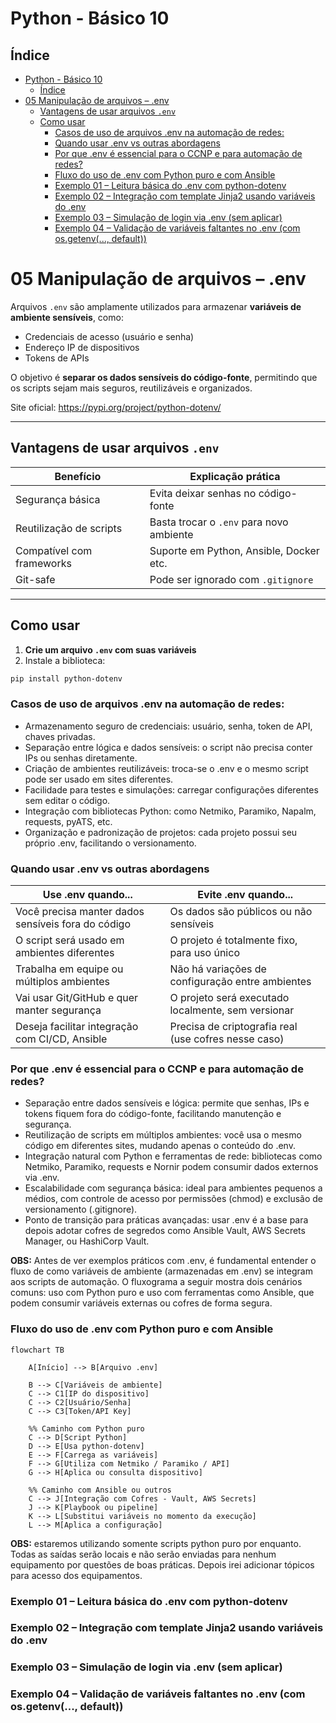 # Python - Básico 10

## Índice
- [Python - Básico 10](#python---básico-10)
  - [Índice](#índice)
- [05 Manipulação de arquivos – .env](#05-manipulação-de-arquivos--env)
  - [Vantagens de usar arquivos `.env`](#vantagens-de-usar-arquivos-env)
  - [Como usar](#como-usar)
    - [Casos de uso de arquivos .env na automação de redes:](#casos-de-uso-de-arquivos-env-na-automação-de-redes)
    - [Quando usar .env vs outras abordagens](#quando-usar-env-vs-outras-abordagens)
    - [Por que .env é essencial para o CCNP e para automação de redes?](#por-que-env-é-essencial-para-o-ccnp-e-para-automação-de-redes)
    - [Fluxo do uso de .env com Python puro e com Ansible](#fluxo-do-uso-de-env-com-python-puro-e-com-ansible)
    - [Exemplo 01 – Leitura básica do .env com python-dotenv](#exemplo-01--leitura-básica-do-env-com-python-dotenv)
    - [Exemplo 02 – Integração com template Jinja2 usando variáveis do .env](#exemplo-02--integração-com-template-jinja2-usando-variáveis-do-env)
    - [Exemplo 03 – Simulação de login via .env (sem aplicar)](#exemplo-03--simulação-de-login-via-env-sem-aplicar)
    - [Exemplo 04 – Validação de variáveis faltantes no .env (com os.getenv(..., default))](#exemplo-04--validação-de-variáveis-faltantes-no-env-com-osgetenv-default)

# 05 Manipulação de arquivos – .env

Arquivos `.env` são amplamente utilizados para armazenar **variáveis de ambiente sensíveis**, como:

- Credenciais de acesso (usuário e senha)
- Endereço IP de dispositivos
- Tokens de APIs

O objetivo é **separar os dados sensíveis do código-fonte**, permitindo que os scripts sejam mais seguros, reutilizáveis e organizados.  

Site oficial: https://pypi.org/project/python-dotenv/  

---

## Vantagens de usar arquivos `.env`

| Benefício                  | Explicação prática                       |
|----------------------------|------------------------------------------|
| Segurança básica           | Evita deixar senhas no código-fonte      |
| Reutilização de scripts    | Basta trocar o `.env` para novo ambiente |
| Compatível com frameworks  | Suporte em Python, Ansible, Docker etc.  |
| Git-safe                   | Pode ser ignorado com `.gitignore`       |

---

## Como usar

1. **Crie um arquivo `.env` com suas variáveis**
2. Instale a biblioteca:

```bash
pip install python-dotenv
```

### Casos de uso de arquivos .env na automação de redes:

- Armazenamento seguro de credenciais: usuário, senha, token de API, chaves privadas.  
- Separação entre lógica e dados sensíveis: o script não precisa conter IPs ou senhas diretamente.  
- Criação de ambientes reutilizáveis: troca-se o .env e o mesmo script pode ser usado em sites diferentes.  
- Facilidade para testes e simulações: carregar configurações diferentes sem editar o código.  
- Integração com bibliotecas Python: como Netmiko, Paramiko, Napalm, requests, pyATS, etc.  
- Organização e padronização de projetos: cada projeto possui seu próprio .env, facilitando o versionamento.  

### Quando usar .env vs outras abordagens

| Use .env quando...                                  | Evite .env quando...                                 |  
|-----------------------------------------------------|------------------------------------------------------|
| Você precisa manter dados sensíveis fora do código	| Os dados são públicos ou não sensíveis               |
| O script será usado em ambientes diferentes	        | O projeto é totalmente fixo, para uso único          |
| Trabalha em equipe ou múltiplos ambientes           | Não há variações de configuração entre ambientes     |
| Vai usar Git/GitHub e quer manter segurança	        | O projeto será executado localmente, sem versionar   |
| Deseja facilitar integração com CI/CD, Ansible      | Precisa de criptografia real (use cofres nesse caso) |

### Por que .env é essencial para o CCNP e para automação de redes?

- Separação entre dados sensíveis e lógica: permite que senhas, IPs e tokens fiquem fora do código-fonte, facilitando manutenção e segurança.
- Reutilização de scripts em múltiplos ambientes: você usa o mesmo código em diferentes sites, mudando apenas o conteúdo do .env.
- Integração natural com Python e ferramentas de rede: bibliotecas como Netmiko, Paramiko, requests e Nornir podem consumir dados externos via .env.
- Escalabilidade com segurança básica: ideal para ambientes pequenos a médios, com controle de acesso por permissões (chmod) e exclusão de versionamento (.gitignore).
- Ponto de transição para práticas avançadas: usar .env é a base para depois adotar cofres de segredos como Ansible Vault, AWS Secrets Manager, ou HashiCorp Vault.
 
**OBS:** Antes de ver exemplos práticos com .env, é fundamental entender o fluxo de como variáveis de ambiente (armazenadas em .env) se integram aos scripts de automação.
O fluxograma a seguir mostra dois cenários comuns: uso com Python puro e uso com ferramentas como Ansible, que podem consumir variáveis externas ou cofres de forma segura.

### Fluxo do uso de .env com Python puro e com Ansible

```mermaid
flowchart TB

    A[Início] --> B[Arquivo .env]

    B --> C[Variáveis de ambiente]
    C --> C1[IP do dispositivo]
    C --> C2[Usuário/Senha]
    C --> C3[Token/API Key]

    %% Caminho com Python puro
    C --> D[Script Python]
    D --> E[Usa python-dotenv]
    E --> F[Carrega as variáveis]
    F --> G[Utiliza com Netmiko / Paramiko / API]
    G --> H[Aplica ou consulta dispositivo]

    %% Caminho com Ansible ou outros
    C --> J[Integração com Cofres - Vault, AWS Secrets]
    J --> K[Playbook ou pipeline]
    K --> L[Substitui variáveis no momento da execução]
    L --> M[Aplica a configuração]
```

**OBS:** estaremos utilizando somente scripts python puro por enquanto. Todas as saídas serão locais e não serão enviadas para nenhum equipamento por questões de boas práticas. Depois irei adicionar tópicos para acesso dos equipamentos.

### Exemplo 01 – Leitura básica do .env com python-dotenv

### Exemplo 02 – Integração com template Jinja2 usando variáveis do .env

### Exemplo 03 – Simulação de login via .env (sem aplicar)

### Exemplo 04 – Validação de variáveis faltantes no .env (com os.getenv(..., default))